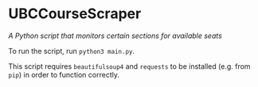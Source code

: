 # UBCCourseScraper

_A Python script that monitors certain sections for available seats_

To run the script, run `python3 main.py`.

This script requires `beautifulsoup4` and `requests` to be installed (e.g. from `pip`) in order to function correctly.
